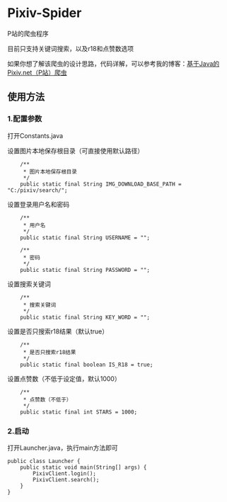 # Pixiv-Spider
P站的爬虫程序

目前只支持关键词搜索，以及r18和点赞数选项

如果你想了解该爬虫的设计思路，代码详解，可以参考我的博客：[基于Java的Pixiv.net（P站）爬虫](https://blog.csdn.net/coder_dai/article/details/81482712)
## 使用方法
### 1.配置参数
打开Constants.java

设置图片本地保存根目录（可直接使用默认路径）
```$xslt
    /**
     * 图片本地保存根目录
     */
    public static final String IMG_DOWNLOAD_BASE_PATH = "C:/pixiv/search/";
```
设置登录用户名和密码
```$xslt
    /**
     * 用户名
     */
    public static final String USERNAME = "";

    /**
     * 密码
     */
    public static final String PASSWORD = "";
```
设置搜索关键词
```$xslt
    /**
     * 搜索关键词
     */
    public static final String KEY_WORD = "";
```
设置是否只搜索r18结果（默认true）
```$xslt
    /**
     * 是否只搜索r18结果
     */
    public static final boolean IS_R18 = true;
```
设置点赞数（不低于设定值，默认1000）
```$xslt
    /**
     * 点赞数（不低于）
     */
    public static final int STARS = 1000;
```
### 2.启动
打开Launcher.java，执行main方法即可
```$xslt
public class Launcher {
    public static void main(String[] args) {
        PixivClient.login();
        PixivClient.search();
    }
}
```
